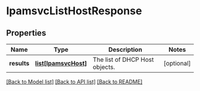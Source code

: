 # IpamsvcListHostResponse

## Properties
Name | Type | Description | Notes
------------ | ------------- | ------------- | -------------
**results** | [**list[IpamsvcHost]**](IpamsvcHost.md) | The list of DHCP Host objects. | [optional] 

[[Back to Model list]](../README.md#documentation-for-models) [[Back to API list]](../README.md#documentation-for-api-endpoints) [[Back to README]](../README.md)


